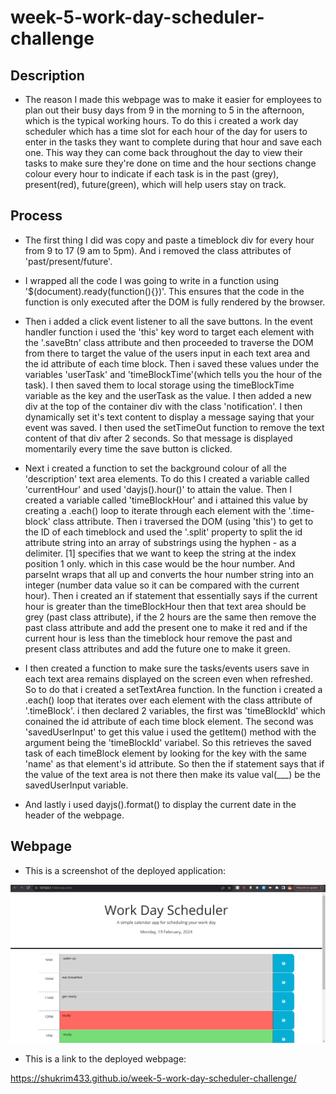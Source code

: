 # week-5-work-day-scheduler-challenge

## Description

- The reason I made this webpage was to make it easier for employees to plan out their busy days from 9 in the morning to 5 in the afternoon, which is the typical working hours. To do this i created a work day scheduler which has a time slot for each hour of the day for users to enter in the tasks they want to complete during that hour and save each one. This way they can come back throughout the day to view their tasks to make sure they're done on time and the hour sections change colour every hour to indicate if each task is in the past (grey), present(red), future(green), which will help users stay on track.

## Process

- The first thing I did was copy and paste a timeblock div for every hour from 9 to 17 (9 am to 5pm). And i removed the class attributes of 'past/present/future'.

- I wrapped all the code I was going to write in a function using '$(document).ready(function(){})'. This ensures that the code in the function is only executed after the DOM is fully rendered by the browser.

- Then i added a click event listener to all the save buttons. In the event handler function i used the 'this' key word to target each element with the '.saveBtn' class attribute and then proceeded to traverse the DOM from there to target the value of the users input in each text area and the id attribute of each time block. Then i saved these values under the variables 'userTask' and 'timeBlockTime'(which tells you the hour of the task). I then saved them to local storage using the timeBlockTime variable as the key and the userTask as the value.
I then  added a new div at the top of the container div with the class 'notification'. I then dynamically set it's text content to display a message saying that your event was saved. I then used the setTimeOut function to remove the text content of that div after 2 seconds. So that message is displayed momentarily every time the save button is clicked.

- Next i created a function to set the background colour of all the 'description' text area elements. To do this I created a variable called 'currentHour' and used 'dayjs().hour()' to attain the value. Then I created a variable called 'timeBlockHour' and i attained this value by creating a .each() loop to iterate through each element with the '.time-block' class attribute. Then i traversed the DOM (using 'this') to get to the ID of each timeblock and used the '.split' property to split the id attribute string into an array of substrings using the hyphen - as a delimiter. [1] specifies that we want to keep the string at the index position 1 only. which in this case would be the hour number. And parseInt wraps that all up and converts the hour number string into an integer (number data value so it can be compared with the current hour).
Then i created an if statement that essentially says if the current hour is greater than the timeBlockHour then that text area should be grey (past class attribute), if the 2 hours are the same then remove the past class attribute and add the present one to make it red and if the current hour is less than the timeblock hour remove the past and present class attributes and add the future one to make it green.

- I then created a function to make sure the tasks/events users save in each text area remains displayed on the screen even when refreshed. So to do that i created a setTextArea function. In the function i created a .each() loop that iterates over each element with the class attribute of '.timeBlock'. i then declared 2 variables, the first was 'timeBlockId' which conained the id attribute of each time block element. The second was 'savedUserInput' to get this value i used the getItem() method with the argument being the 'timeBlockId' variabel. So this retrieves the saved task of each timeBlock element by looking for the key with the same 'name' as that element's id attribute. So then the if statement says that if the value of the text area is not there then make its value val(___) be the savedUserInput variable.

- And lastly i used dayjs().format() to display the current date in the header of the webpage.



## Webpage

- This is a screenshot of the deployed application:

![ screenshot of the webpage](./Assets/work%20day%20scheduler.png)


- This is a link to the deployed webpage:

https://shukrim433.github.io/week-5-work-day-scheduler-challenge/
